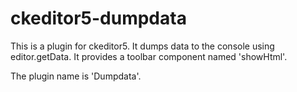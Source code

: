 # ckeditor5-dumpdata

This is a plugin for ckeditor5. It dumps data to the console using editor.getData. It provides a toolbar component named 'showHtml'.

The plugin name is 'Dumpdata'.